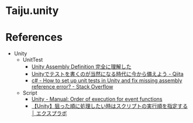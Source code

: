 # Taiju.unity

# References

- Unity
  - UnitTest
    - [Unity Assembly Definition 完全に理解した](https://qiita.com/toRisouP/items/d206af3029c7d80326ed)
    - [Unityでテストを書くのが当然になる時代に今から備えよう - Qiita](https://qiita.com/naninunenoy/items/b5092774fed30739adbc)
    - [c# - How to set up unit tests in Unity and fix missing assembly reference error? - Stack Overflow](https://stackoverflow.com/questions/50223866/how-to-set-up-unit-tests-in-unity-and-fix-missing-assembly-reference-error)
  - Script
    - [Unity - Manual: Order of execution for event functions](https://docs.unity3d.com/Manual/ExecutionOrder.html)
    - [【Unity】狙った順に処理したい時はスクリプトの実行順を指定する │ エクスプラボ](https://ekulabo.com/execution-order)
